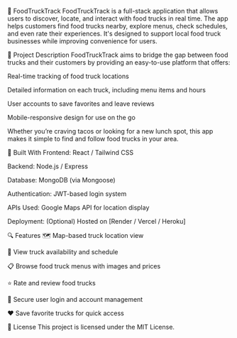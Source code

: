 🚚 FoodTruckTrack
FoodTruckTrack is a full-stack application that allows users to discover, locate, and interact with food trucks in real time. The app helps customers find food trucks nearby, explore menus, check schedules, and even rate their experiences. It's designed to support local food truck businesses while improving convenience for users.

📝 Project Description
FoodTruckTrack aims to bridge the gap between food trucks and their customers by providing an easy-to-use platform that offers:

Real-time tracking of food truck locations

Detailed information on each truck, including menu items and hours

User accounts to save favorites and leave reviews

Mobile-responsive design for use on the go

Whether you’re craving tacos or looking for a new lunch spot, this app makes it simple to find and follow food trucks in your area.

🧰 Built With
Frontend: React / Tailwind CSS

Backend: Node.js / Express

Database: MongoDB (via Mongoose)

Authentication: JWT-based login system

APIs Used: Google Maps API for location display

Deployment: (Optional) Hosted on [Render / Vercel / Heroku]

🔍 Features
🗺️ Map-based truck location view

📅 View truck availability and schedule

📋 Browse food truck menus with images and prices

⭐ Rate and review food trucks

🔐 Secure user login and account management

❤️ Save favorite trucks for quick access

📄 License
This project is licensed under the MIT License.

